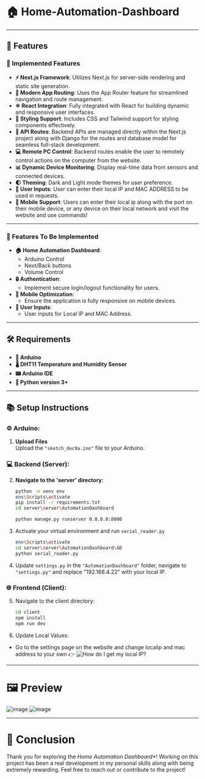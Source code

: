 # 🏠 Home-Automation-Dashboard

---

## 🌟 Features

### 🚀 Implemented Features
- **⚡ Next.js Framework**: Utilizes Next.js for server-side rendering and static site generation.
- **🧭 Modern App Routing**: Uses the App Router feature for streamlined navigation and route management.
- **⚛️ React Integration**: Fully integrated with React for building dynamic and responsive user interfaces.
- **🎨 Styling Support**: Includes CSS and Tailwind support for styling components effectively.
- **🔗 API Routes**: Backend APIs are managed directly within the Next.js project along with Django for the routes and database model for seamless full-stack development.
- **💻 Remote PC Control**: Backend routes enable the user to remotely control actions on the computer from the website.
- **📊 Dynamic Device Monitoring**: Display real-time data from sensors and connected devices.
- **🌓 Theming**: Dark and Light mode themes for user preference.
- **📝 User Inputs**: User can enter their local IP and MAC ADDRESS to be used in requests.
- **📱 Mobile Support**: Users can enter their local ip along with the port on their mobile device, or any device on their local network and visit the website and use commands!

---

### 🚧 Features To Be Implemented
- **🏠 Home Automation Dashboard**:
  - Arduino Control
  - Next/Back buttons
  - Volume Control
- **🔒 Authentication**:
  - Implement secure login/logout functionality for users.
- **📱 Mobile Optimization**:
  - Ensure the application is fully responsive on mobile devices.
- **📝 User Inputs**:
  - User inputs for Local IP and MAC Address.

---

## 🛠️ Requirements
- **🔌 Arduino**
- **🌡️ DHT11 Temperature and Humidity Sensor**
- **📟 Arduino IDE**
- **🐍 Python version 3+**

---

## 📚 Setup Instructions

### ⚙️ Arduino:
1. **Upload Files**  
   Upload the `"sketch_dec9a.ino"` file to your Arduino.

### 💻 Backend (Server):
2. **Navigate to the 'server' directory**:
   ```bash
   python -m venv env
   env\Scripts\activate
   pip install -r requirements.txt
   cd server\server\AutomationDashboard

   python manage.py runserver 0.0.0.0:8000
3. Activate your virtual environment and run `serial_reader.py`
   ```bash
   env\Scripts\activate
   cd server\server\AutomationDashboard\AD
   python serial_reader.py
4. Update `settings.py`
   in the `"AutomationDashboard"` folder, navigate to `"settings.py"` and replace "192.168.4.22" with your local IP.
### 🌐 Frontend (Client):
5. Navigate to the client directory:
   ```bash
   cd client
   npm install
   npm run dev
6. Update Local Values:
- Go to the settings page on the website and change localip and mac address to your own
  👉 ![How do I get my local IP?](https://www.whatismybrowser.com/detect/what-is-my-local-ip-address/)

  

--- 
# 🖼️ Preview

![image](https://github.com/user-attachments/assets/adfe9ea0-169a-42cf-b85f-a6b8f9d37fac)
![image](https://github.com/user-attachments/assets/b49fa16f-504c-42e6-bd4f-4413d48af27b)

---
# 🙏 Conclusion
Thank you for exploring the *Home Automation Dashboard**! Working on this project has been a real development in my personal skills along with being extremely rewarding.
Feel free to reach out or contribute to the project!
